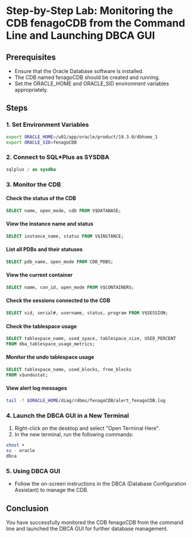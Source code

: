 
# Step-by-Step Lab: Monitoring the CDB fenagoCDB from the Command Line and Launching DBCA GUI

## Prerequisites
- Ensure that the Oracle Database software is installed.
- The CDB named fenagoCDB should be created and running.
- Set the ORACLE_HOME and ORACLE_SID environment variables appropriately.

## Steps

### 1. Set Environment Variables
```bash
export ORACLE_HOME=/u01/app/oracle/product/19.3.0/dbhome_1
export ORACLE_SID=fenagoCDB
```

### 2. Connect to SQL*Plus as SYSDBA
```sql
sqlplus / as sysdba
```

### 3. Monitor the CDB

#### Check the status of the CDB
```sql
SELECT name, open_mode, cdb FROM V$DATABASE;
```

#### View the instance name and status
```sql
SELECT instance_name, status FROM V$INSTANCE;
```

#### List all PDBs and their statuses
```sql
SELECT pdb_name, open_mode FROM CDB_PDBS;
```

#### View the current container
```sql
SELECT name, con_id, open_mode FROM V$CONTAINERS;
```

#### Check the sessions connected to the CDB
```sql
SELECT sid, serial#, username, status, program FROM V$SESSION;
```

#### Check the tablespace usage
```sql
SELECT tablespace_name, used_space, tablespace_size, USED_PERCENT
FROM dba_tablespace_usage_metrics;
```

#### Monitor the undo tablespace usage
```sql
SELECT tablespace_name, used_blocks, free_blocks
FROM v$undostat;
```

#### View alert log messages
```bash
tail -f $ORACLE_HOME/diag/rdbms/fenagoCDB/alert_fenagoCDB.log
```

### 4. Launch the DBCA GUI in a New Terminal
1. Right-click on the desktop and select "Open Terminal Here".
2. In the new terminal, run the following commands:
```bash
xhost +
su - oracle
dbca
```

### 5. Using DBCA GUI
- Follow the on-screen instructions in the DBCA (Database Configuration Assistant) to manage the CDB.

## Conclusion
You have successfully monitored the CDB fenagoCDB from the command line and launched the DBCA GUI for further database management.
